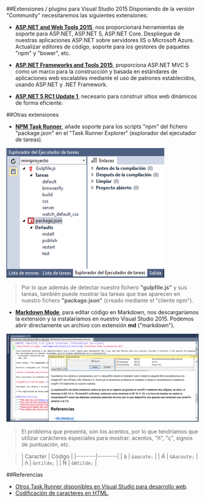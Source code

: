 ##Extensiones / plugins para Visual Studio 2015
Disponiendo de la versión "Community" necesitaremos las siguientes extensiones:
+ **[ASP.NET and Web Tools 2015](https://visualstudiogallery.msdn.microsoft.com/c94a02e9-f2e9-4bad-a952-a63a967e3935)**, nos proporcionará herramientas de soporte para ASP.NET, ASP.NET 5, ASP.NET Core. Despliegue de nuestras aplicaciones  ASP.NET sobre servidores IIS o Microsoft Azure. Actualizar editores de código, soporte para los gestores de paquetes "npm" y "bower", etc.

+ **[ASP.NET Frameworks and Tools 2015](https://visualstudiogallery.msdn.microsoft.com/2f8a7e60-2e6b-4220-b334-26d1e60ec54c)**, proporciona ASP.NET MVC 5 como un marco para la construcción y basada en estándares de aplicaciones web escalables mediante el uso de patrones establecidos, usando ASP.NET y .NET Framework.

+ **[ASP.NET 5 RC1 Update 1](https://www.nuget.org/packages/Microsoft.AspNet.Mvc/5.1.0-rc1)**, necesario para construir sitios web dinámicos de forma eficiente.

##Otras extensiones
+ **[NPM Task Runner](https://visualstudiogallery.msdn.microsoft.com/8f2f2cbc-4da5-43ba-9de2-c9d08ade4941)**, añade soporte para los scripts "npm" del fichero "package.json" en el "Task Runner Explorer" (explorador del ejecutador de tareas).  

 ![npm_task_runner_json.png](images/npm_task_runner_json.png "NPM Task Runner")  

>Por lo que además de detectar nuestro fichero **"gulpfile.js"** y sus tareas, también puede mostrar las tareas que trae aparecen en nuestro fichero **"package.json"** (creado mediante el "cliente npm").


+ **[Markdown Mode](https://visualstudiogallery.msdn.microsoft.com/0855e23e-4c4c-4c82-8b39-24ab5c5a7f79)**, para editar código en Markdown, nos descargaríamos la extensión y la instalaríamos en nuestro Visual Studio 2015. Podemos abrir directamente un archivo con extensión **md** ("markdown").

![](images/markdown_visual_studio_new.png)  

> El problema que presenta, son los acentos, por lo que tendríamos que utilizar carácteres especiales para mostrar: acentos, "ñ", "ç", signos de puntuación, etc.  

> | Caracter | Código |
|--------|--------|
| á | `&aacute;` |
| Á | `&Aacoute;` |
| ñ | `&ntilde;` |
| Ñ | `&Ntilde;` |

##Referencias
+ [Otros Task Runner disponibles en Visual Studio para desarrollo web](https://blogs.msdn.microsoft.com/webdev/2016/01/06/task-runners-in-visual-studio-2015/).
+ [Codificación de caracteres en HTML](http://librosweb.es/libro/xhtml/capitulo_3/codificacion_de_caracteres.html).